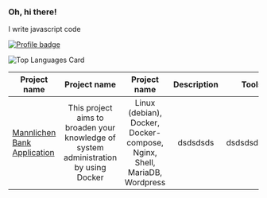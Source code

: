 ### Oh, hi there!

I write javascript code

[![Profile badge](https://www.codewars.com/users/localheader/badges/large)](https://www.codewars.com/users/localheader)

![Top Languages Card](https://github-readme-stats.vercel.app/api/top-langs/?username=localhead&theme=gruvbox)

| Project name      | Project name      | Project name      | Description                | Tools |
| ------------- |:-------------:|:-------------:|:------------------------:| ------------------------:|
| [Mannlichen Bank Application](https://github.com/localhead/Mannlichen-Bank-App)  |  This project aims to broaden your knowledge of system administration by using Docker    | Linux (debian), Docker, Docker-compose, Nginx, Shell, MariaDB, Wordpress | dsdsdsds |dsdsdsds |

